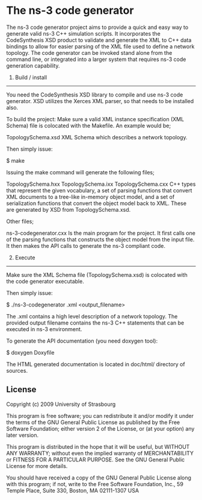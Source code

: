 The ns-3 code generator
===========================

The ns-3 code generator project aims to provide a quick and easy way to generate valid ns-3 C++ simulation scripts.
It incorporates the CodeSynthesis XSD product to validate and generate the XML to C++ data bindings to allow for
easier parsing of the XML file used to define a network topology.  The code generator can be invoked stand alone
from the command line, or integrated into a larger system that requires ns-3 code generation capability.

1) Build / install
------------------

You need the CodeSynthesis XSD library to compile and use ns-3 code generator.  XSD utilizes
the Xerces XML parser, so that needs to be installed also.

To build the project:
Make sure a valid XML instance specification (XML Schema) file is colocated with the Makefile.
An example would be;

TopologySchema.xsd
  XML Schema which describes a network topology.

Then simply issue:

 $ make 

Issuing the make command will generate the following files;

TopologySchema.hxx
TopologySchema.ixx
TopologySchema.cxx
  C++ types that represent the given vocabulary, a set of parsing
  functions that convert XML documents to a tree-like in-memory object
  model, and a set of serialization functions that convert the object
  model back to XML. These are generated by XSD from TopologySchema.xsd.

Other files;

ns-3-codegenerator.cxx
  Is the main program for the project. It first calls one of the parsing functions
  that constructs the object model from the input file. It then makes the API
  calls to generate the ns-3 compliant code.

2) Execute
--------------

Make sure the XML Schema file (TopologySchema.xsd) is colocated with the code
generator executable.

Then simply issue:

 $ ./ns-3-codegenerator <filename>.xml <output_filename>

The <filename>.xml contains a high level description of a network topology.  The
provided output filename contains the ns-3 C++ statements that can be executed in
ns-3 environment.

To generate the API documentation (you need doxygen tool):

$ doxygen Doxyfile

The HTML generated documentation is located in doc/html/ directory of sources.

License
------------------

  Copyright (c) 2009 University of Strasbourg
  
  This program is free software; you can redistribute it and/or
  modify it under the terms of the GNU General Public License
  as published by the Free Software Foundation; either version 2
  of the License, or (at your option) any later version.
 
  This program is distributed in the hope that it will be useful,
  but WITHOUT ANY WARRANTY; without even the implied warranty of
  MERCHANTABILITY or FITNESS FOR A PARTICULAR PURPOSE.  See the
  GNU General Public License for more details.
 
  You should have received a copy of the GNU General Public License
  along with this program; if not, write to the Free Software
  Foundation, Inc., 59 Temple Place, Suite 330, Boston, MA  02111-1307  USA

